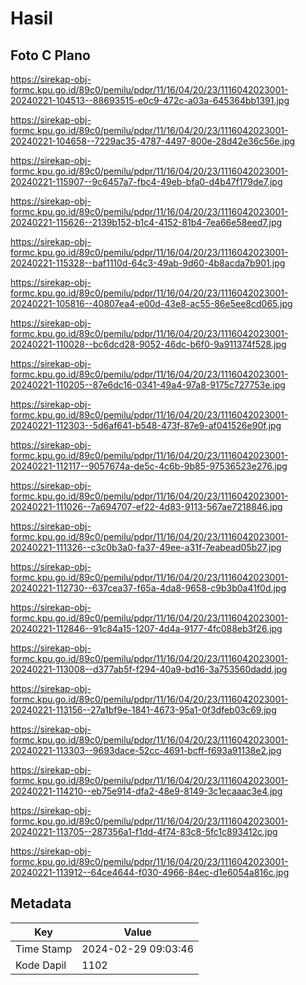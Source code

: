 # Hasil

## Foto C Plano

https://sirekap-obj-formc.kpu.go.id/89c0/pemilu/pdpr/11/16/04/20/23/1116042023001-20240221-104513--88693515-e0c9-472c-a03a-645364bb1391.jpg

https://sirekap-obj-formc.kpu.go.id/89c0/pemilu/pdpr/11/16/04/20/23/1116042023001-20240221-104658--7229ac35-4787-4497-800e-28d42e36c56e.jpg

https://sirekap-obj-formc.kpu.go.id/89c0/pemilu/pdpr/11/16/04/20/23/1116042023001-20240221-115907--9c6457a7-fbc4-49eb-bfa0-d4b47f179de7.jpg

https://sirekap-obj-formc.kpu.go.id/89c0/pemilu/pdpr/11/16/04/20/23/1116042023001-20240221-115626--2139b152-b1c4-4152-81b4-7ea66e58eed7.jpg

https://sirekap-obj-formc.kpu.go.id/89c0/pemilu/pdpr/11/16/04/20/23/1116042023001-20240221-115328--baf1110d-64c3-49ab-9d60-4b8acda7b901.jpg

https://sirekap-obj-formc.kpu.go.id/89c0/pemilu/pdpr/11/16/04/20/23/1116042023001-20240221-105816--40807ea4-e00d-43e8-ac55-86e5ee8cd065.jpg

https://sirekap-obj-formc.kpu.go.id/89c0/pemilu/pdpr/11/16/04/20/23/1116042023001-20240221-110028--bc6dcd28-9052-46dc-b6f0-9a911374f528.jpg

https://sirekap-obj-formc.kpu.go.id/89c0/pemilu/pdpr/11/16/04/20/23/1116042023001-20240221-110205--87e6dc16-0341-49a4-97a8-9175c727753e.jpg

https://sirekap-obj-formc.kpu.go.id/89c0/pemilu/pdpr/11/16/04/20/23/1116042023001-20240221-112303--5d6af641-b548-473f-87e9-af041526e90f.jpg

https://sirekap-obj-formc.kpu.go.id/89c0/pemilu/pdpr/11/16/04/20/23/1116042023001-20240221-112117--9057674a-de5c-4c6b-9b85-97536523e276.jpg

https://sirekap-obj-formc.kpu.go.id/89c0/pemilu/pdpr/11/16/04/20/23/1116042023001-20240221-111026--7a694707-ef22-4d83-9113-567ae7218846.jpg

https://sirekap-obj-formc.kpu.go.id/89c0/pemilu/pdpr/11/16/04/20/23/1116042023001-20240221-111326--c3c0b3a0-fa37-49ee-a31f-7eabead05b27.jpg

https://sirekap-obj-formc.kpu.go.id/89c0/pemilu/pdpr/11/16/04/20/23/1116042023001-20240221-112730--637cea37-f65a-4da8-9658-c9b3b0a41f0d.jpg

https://sirekap-obj-formc.kpu.go.id/89c0/pemilu/pdpr/11/16/04/20/23/1116042023001-20240221-112846--91c84a15-1207-4d4a-9177-4fc088eb3f26.jpg

https://sirekap-obj-formc.kpu.go.id/89c0/pemilu/pdpr/11/16/04/20/23/1116042023001-20240221-113008--d377ab5f-f294-40a9-bd16-3a753560dadd.jpg

https://sirekap-obj-formc.kpu.go.id/89c0/pemilu/pdpr/11/16/04/20/23/1116042023001-20240221-113156--27a1bf9e-1841-4673-95a1-0f3dfeb03c69.jpg

https://sirekap-obj-formc.kpu.go.id/89c0/pemilu/pdpr/11/16/04/20/23/1116042023001-20240221-113303--9693dace-52cc-4691-bcff-f693a91138e2.jpg

https://sirekap-obj-formc.kpu.go.id/89c0/pemilu/pdpr/11/16/04/20/23/1116042023001-20240221-114210--eb75e914-dfa2-48e9-8149-3c1ecaaac3e4.jpg

https://sirekap-obj-formc.kpu.go.id/89c0/pemilu/pdpr/11/16/04/20/23/1116042023001-20240221-113705--287356a1-f1dd-4f74-83c8-5fc1c893412c.jpg

https://sirekap-obj-formc.kpu.go.id/89c0/pemilu/pdpr/11/16/04/20/23/1116042023001-20240221-113912--64ce4644-f030-4966-84ec-d1e6054a816c.jpg


## Metadata

| Key        | Value               |
| ---------- | ------------------- |
| Time Stamp | 2024-02-29 09:03:46 |
| Kode Dapil | 1102                |



